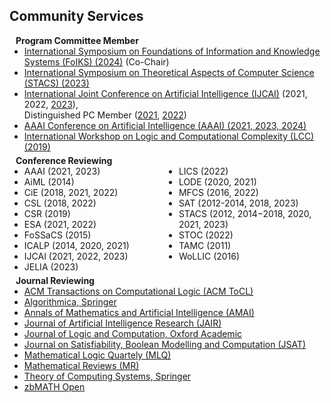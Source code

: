 ## Community Services

<h4 style="margin:0 10px 0;">Program Committee Member</h4>

<ul style="margin:0 0 5px;">
  <li><autocolor><a href="https://foiks2024.github.io/index.html">International Symposium on Foundations of Information and Knowledge Systems (FoIKS) (2024)</a></autocolor> (Co-Chair)</li>
  <li><autocolor><a href="https://www.conferences.uni-hamburg.de/event/272/">International Symposium on Theoretical Aspects of Computer Science (STACS) (2023)</a></autocolor></li>
  <li><autocolor><a href="https://www.ijcai.org">International Joint Conference on Artificial Intelligence (IJCAI)</a> (2021, 2022, <a href="https://ijcai-23.org/pc-member-list/">2023</a>),<br /> Distinguished PC Member (<a href="https://twitter.com/IJCAIconf/status/1433178877782892553">2021</a>, <a href="https://twitter.com/ijcaiconf/status/1551838447450595329?s=10&t=6wYerji3d4yfMjwbLmbCyQ">2022</a>)</autocolor></li>
  <li><autocolor><a href="https://aaai.org">AAAI Conference on Artificial Intelligence (AAAI) (2021, 2023, 2024)</a></autocolor></li>
  <li><autocolor><a href="https://www.cs.swansea.ac.uk/lcc/lcc2019.html">International Workshop on Logic and Computational Complexity (LCC) (2019)</a></autocolor></li>
</ul>

<h4 style="margin:0 10px 0;">Conference Reviewing</h4>

<ul style="margin:0 0 5px; column-count:2;">
  <li><autocolor>AAAI</autocolor> (2021, 2023)</li>
  <li><autocolor>AiML</autocolor> (2014)</li>
  <li><autocolor>CiE</autocolor> (2018, 2021, 2022)</li>
  <li><autocolor>CSL</autocolor> (2018, 2022)</li>
  <li><autocolor>CSR</autocolor> (2019)</li>
  <li><autocolor>ESA</autocolor> (2021, 2022)</li>
  <li><autocolor>FoSSaCS</autocolor> (2015)</li>
  <li><autocolor>ICALP</autocolor> (2014, 2020, 2021)</li>
  <li><autocolor>IJCAI</autocolor> (2021, 2022, 2023)</li>
  <li><autocolor>JELIA</autocolor> (2023)</li>
  <li><autocolor>LICS</autocolor> (2022)</li>
  <li><autocolor>LODE</autocolor> (2020, 2021)</li>
  <li><autocolor>MFCS</autocolor> (2016, 2022)</li>
  <li><autocolor>SAT (2012-2014, 2018, 2023)</autocolor></li>
  <li><autocolor>STACS</autocolor> (2012, 2014&minus;2018, 2020, 2021, 2023)</li>
  <li><autocolor>STOC</autocolor> (2022)</li>
  <li><autocolor>TAMC</autocolor> (2011)</li>
  <li><autocolor>WoLLIC</autocolor> (2016)</li>
</ul>

<h4 style="margin:0 10px 0;">Journal Reviewing</h4>

<ul style="margin:0 0 20px;">
  <li><a href="https://dl.acm.org/journal/tocl"><autocolor>ACM Transactions on Computational Logic (ACM ToCL)</autocolor></a></li>
  <li><a href="https://www.springer.com/journal/453"><autocolor>Algorithmica, Springer</autocolor></a></li>
  <li><a href="https://www.springer.com/journal/10472"><autocolor>Annals of Mathematics and Artificial Intelligence (AMAI)</autocolor></a></li>
  <li><a href="http://jair.org/"><autocolor>Journal of Artificial Intelligence Research (JAIR)</autocolor></a></li>
  <li><a href="https://academic.oup.com/logcom"><autocolor>Journal of Logic and Computation, Oxford Academic</autocolor></a></li>
  <li><a href="http://jsatjournal.org/"><autocolor>Journal on Satisfiability, Boolean Modelling and Computation (JSAT)</autocolor></a></li>
  <li><a href="https://onlinelibrary.wiley.com/journal/15213870"><autocolor>Mathematical Logic Quartely (MLQ)</autocolor></a></li>
  <li><a href="https://www.ams.org/publications/math-reviews/math-reviews"><autocolor>Mathematical Reviews (MR)</autocolor></a></li>
  <li><a href="https://www.springer.com/journal/224"><autocolor>Theory of Computing Systems, Springer</autocolor></a></li>
  <li><a href="https://zbmath.org"><autocolor>zbMATH Open</autocolor></a></li>
</ul>